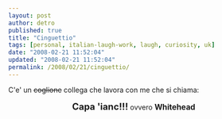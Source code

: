 ```yaml
---
layout: post
author: detro
published: true
title: "Cinguettio"
tags: [personal, italian-laugh-work, laugh, curiosity, uk]
date: "2008-02-21 11:52:04"
updated: "2008-02-21 11:52:04"
permalink: /2008/02/21/cinguettio/
---
```


C'e' un <del datetime="2008-02-21T10:56:55+00:00">coglione</del> collega che lavora con me che si chiama:
<div align="center">
<strong style="font-size: 130%;">Capa 'ianc!!!</strong>
ovvero
<strong style="font-size: 110%;">Whitehead</strong>
</div>
<br />
